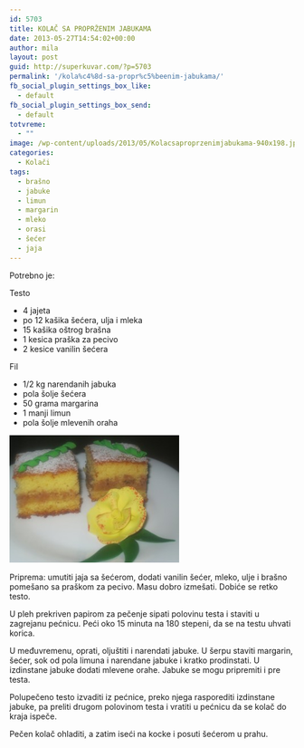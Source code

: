 ```yaml
---
id: 5703
title: KOLAČ SA PROPRŽENIM JABUKAMA
date: 2013-05-27T14:54:02+00:00
author: mila
layout: post
guid: http://superkuvar.com/?p=5703
permalink: '/kola%c4%8d-sa-propr%c5%beenim-jabukama/'
fb_social_plugin_settings_box_like:
  - default
fb_social_plugin_settings_box_send:
  - default
totvreme:
  - ""
image: /wp-content/uploads/2013/05/Kolacsaproprzenimjabukama-940x198.jpg
categories:
  - Kolači
tags:
  - brašno
  - jabuke
  - limun
  - margarin
  - mleko
  - orasi
  - šećer
  - jaja
---
```

Potrebno je:

Testo

  * 4 jajeta
  * po 12 kašika šećera, ulja i mleka
  * 15 kašika oštrog brašna
  * 1 kesica praška za pecivo
  * 2 kesice vanilin šećera

Fil

  * 1/2 kg narendanih jabuka
  * pola šolje šećera
  * 50 grama margarina
  * 1 manji limun
  * pola šolje mlevenih oraha

<img class="alignnone size-medium wp-image-5704" src="/wp-content/uploads/2013/05/Kolacsaproprzenimjabukama-300x225.jpg" alt="Kolacsaproprzenimjabukama" width="300" height="225" /> 

Priprema: umutiti jaja sa šećerom, dodati vanilin šećer, mleko, ulje i brašno pomešano sa praškom za pecivo. Masu dobro izmešati. Dobiće se retko testo.

U pleh prekriven papirom za pečenje sipati polovinu testa i staviti u zagrejanu pećnicu. Peći oko 15 minuta na 180 stepeni, da se na testu uhvati korica.

U međuvremenu, oprati, oljuštiti i narendati jabuke. U šerpu staviti margarin, šećer, sok od pola limuna i narendane jabuke i kratko prodinstati. U izdinstane jabuke dodati mlevene orahe. Jabuke se mogu pripremiti i pre testa.

Polupečeno testo izvaditi iz pećnice, preko njega rasporediti izdinstane jabuke, pa preliti drugom polovinom testa i vratiti u pećnicu da se kolač do kraja ispeče.

Pečen kolač ohladiti, a zatim iseći na kocke i posuti šećerom u prahu.